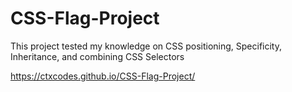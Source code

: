 # CSS-Flag-Project
This project tested my knowledge on CSS positioning, Specificity, Inheritance, and combining CSS Selectors

https://ctxcodes.github.io/CSS-Flag-Project/

